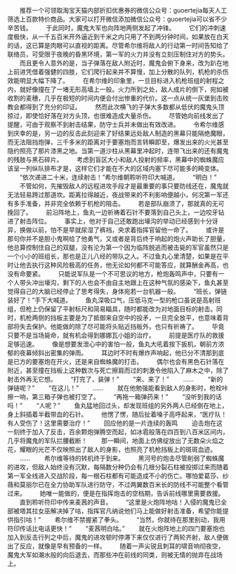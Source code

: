 　　推荐一个可领取淘宝天猫内部折扣优惠券的微信公众号：guoertejia每天人工筛选上百款特价商品。大家可以打开微信添加微信公众号：guoertejia可以省不少辛苦钱。
　　于此同时，魔鬼大军也向阵地两侧发起了冲锋。
　　它们的冲刺速度极快，从一千五百米开外逼近到千米之内只用了不到两分钟时间，如果放在白天的话，这已算是肉眼可以直视的距离。尽管希尔维将敌人的行动第一时间告知给了联络员，可受限于夜晚的昏黑环境，第一军的火力并没有立刻压制住对方的势头。
　　而且更令人意外的是，当子弹落在敌人附近时，魔鬼会俯下身来，改为趴在地上前进凭借着强健的四肢，它们爬行起来并不算慢，加上分散的队列，机枪的杀伤效能明显大幅下降了。
　　在希尔维的印象里，一旦目标进入机枪班组的射程之内，就好像撞在了一堵无形高墙上一般。火力所到之处，敌人成片的倒下，宛如被收割的麦穗，几乎在极短的时间内便会付出惨重的代价。这一点从统一灰堡到击败教会都得到了充分的印证。
　　然而此次横飞的子弹大多数都从低伏的魔鬼头顶掠过，即使恰好落在对方头顶，也很难造成大量杀伤。
　　尽管她向前线发出了提醒，可由于观察不到射击结果，防守士兵并未做出有效改进。
　　令希尔维感到庆幸的是，另一边的反击此刻迎来了好结果远处敌人制造的黑幕只能隔绝魔眼，而无法阻挡炮弹，三千多米的距离对于要塞炮而言转瞬即至，爆发出来的火光甚至隐约照亮了那片漆黑之地。当第一道沙柱从黑幕里冲起时，连带飞出来的还有魔鬼的残肢与黑石碎片。
　　考虑到盲区大小和敌人投射的频率，黑幕中的蜘蛛魔应该呈一列纵队排布才是，这样它们才能在不大的区域内塞下尽可能多的畸变体。
　　“依次递进二十米，连续射击！”希尔维朝聆听符印大喊道。
　　“明白！”
　　不管如何，先摧毁敌人的远程进攻手段才是最重要的事只要防线还在，魔鬼就无法轻易跨过那道坎。距离拉得越近，夜战带来的不利影响便越小，何况第一军还有多手准备，并非完全依赖于机枪的阻击。
　　若是部队崩溃了，那就真的无可挽回了。
　　前沿阵地上，鱼丸一边祈祷着石针不要落到自己头上，一边咬牙钻进了射击阵位。
　　事实上，他对于自己还敢跑出壕沟的举动已经感到十分讶异，换做以前，怕不是早就尿湿了裤裆，央求着指挥官留他一命了。
　　或许是那句你并不是胆小鬼啊给了他勇气，又或者是背后终于响起的炮火声助长了胆量，他总算控制住自己的双腿，没有沦为第一个因为临阵脱逃而被击毙的军官虽然只是一个小小的班组长，那也是正儿八经的带队之人。不过鱼丸心里清楚，如果是在平时让他去执行这种风险极高的任务，他无论如何都不可能答应，就算酬金再高，也没有命要紧。
　　只能说军队是一个不可思议的地方，枪炮轰鸣声中，只要有一个人带头冲出壕沟，剩下的人也会不由自主地跟上在这种气氛的感染下，鱼丸甚至觉得自己的大脑已经停止了思考得失，身体宛若一台机器一般。
　　“班长，弹链装好了！”手下大喊道。
　　鱼丸深吸口气，压低马克一型的枪口虽说是高射班组，但枪上仍保留了平射标尺和简易瞄具，随时都能改为对地面目标的射击。同时，机枪两侧的挡板主要是为了抵御来自空中的投矛，一旦完全放平，也意味着背部将失去保护。他能做的除了尽可能将头贴近挡板外，也只有祈祷了。
　　毕竟只要不是当场毙命，就有机会得到娜娜瓦小姐的治疗。
　　前提是医疗队的救援足够迅速。
　　像是想要发泄心中的害怕一般，鱼丸大吼着按下扳机，朝前方浓郁的夜幕倾斜出密集的弹雨。
　　耳边时不时有爆炸声响起，他已分不清那到底是已方的要塞炮在开火，还是来自蜘蛛魔的打击。
　　偶尔也会有黑色石针落在附近，甚至撞在挡板上这种数次与死亡擦肩而过的刺激令他陷入了麻木之中，除了射击外再无它想。
　　“打完了，装弹！”
　　“来、来了！”
　　……
　　“新的弹链呢？”
　　“在这儿！”
　　……
　　就在他勉强能看到敌人的身影时，枪栓咔擦一响，第三箱子弹也被打空了。
　　“再拖一箱弹药来！”
　　“没听到我的话吗！”
　　“人呢？”
　　鱼丸猛地回过头，却发现班组的另外两人已经倒在地上，身上斜插着半截带血的石针。
　　他愣了愣，随后扯着嗓子高呼起来，“医疗队！有人受伤了！这里需要治疗！”
　　回应他的是一片连续的轰鸣
　　迫击炮在这一刻终于加入了反击，百余颗炮弹腾空而起，如冰雹般落在四百到八百米区间内，几乎将魔鬼的军队拦腰截断！
　　那一瞬间，地面上仿佛绽放出了无数朵火焰之花，耀眼的光芒不仅映照出了敌人的身影，也照亮了机枪挡板上的斑斑血迹。
　　……
　　希尔维等待的转机终于到来。
　　黑河号的炮击尽管削弱了蜘蛛魔的进攻，但敌人始终没有沉默，每隔数分种仍会有几根分裂石柱被投掷过来而随着第一军全线进入交战阶段，每一根石柱都有可能造成不小的伤亡。哪怕爱葛莎、纱薇和莫丽尔已在全力协助军队进行防守，不过两翼数百米长的防线不可能整个看管过来。
　　她唯一能做的，便是在指挥炮击的空档期，告诉前线哪里需要救援。
　　直到聆听符印中传来麦茜的声音。
　　“这里是火炮阵地咕！入侵的魔鬼已全部被塔其拉女巫解决掉了咕，指挥官凡纳说他们马上能做好射击准备，希望你能提供指引咕！”
　　希尔维不禁握紧了拳头。
　　“当然，你就待在那里别动，我用符印传话比电话更快！”
　　“麦茜明白咕。”
　　就在火炮阵地上的四门要塞炮也加入到反击行列之中后，魔鬼的进攻顿时停滞下来仅仅进行了两轮齐射，敌人便做出了反应，就像是早有预备的一样。
　　随着一声尖锐且刺耳的啸音响彻夜空，魔鬼大军如潮水般的向后退去，而那些冲在前线的同类，则被无情的抛弃在战场上。